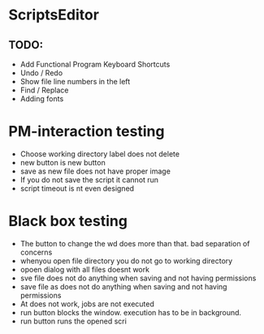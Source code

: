 # ScriptsEditor

## TODO:

- Add Functional Program Keyboard Shortcuts
- Undo / Redo
- Show file line numbers in the left
- Find / Replace
- Adding fonts


# PM-interaction testing
- Choose working directory label does not delete
- new button is new button
- save as new file does not have proper image
- If you do not save the script it cannot run
- script timeout is nt even designed

# Black box testing
- The button to change the wd does more than that. bad separation of concerns
- whenyou open file directory you do not go to working directory
- opoen dialog with all files doesnt work
- sve file does not do anything when saving and not having permissions
- save file as does not do anything when saving and not having permissions
- At does not work, jobs are not executed
- run button blocks the window. execution has to be in background.
- run button runs the opened scri